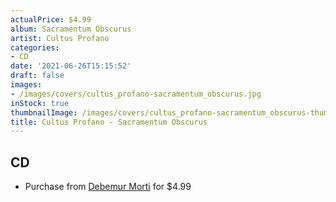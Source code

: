 ```yaml
---
actualPrice: $4.99
album: Sacramentum Obscurus
artist: Cultus Profano
categories:
- CD
date: '2021-06-26T15:15:52'
draft: false
images:
- /images/covers/cultus_profano-sacramentum_obscurus.jpg
inStock: true
thumbnailImage: /images/covers/cultus_profano-sacramentum_obscurus-thumb.jpg
title: Cultus Profano - Sacramentum Obscurus
---
```


## CD
* Purchase from [Debemur Morti](https://debemurmorti.aisamerch.com/item/72252) for $4.99
